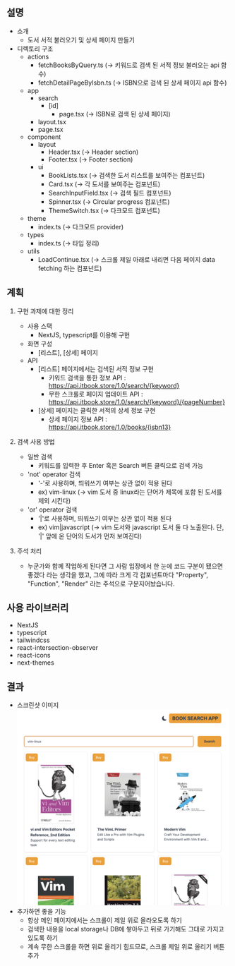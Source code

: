 ## 설명

- 소개
  - 도서 서적 불러오기 및 상세 페이지 만들기
- 디렉토리 구조
  - actions
    - fetchBooksByQuery.ts (→ 키워드로 검색 된 서적 정보 불러오는 api 함수)
    - fetchDetailPageByIsbn.ts (→ ISBN으로 검색 된 상세 페이지 api 함수)
  - app
    - search
      - [id]
        - page.tsx (→ ISBN로 검색 된 상세 페이지)
    - layout.tsx
    - page.tsx
  - component
    - layout
      - Header.tsx (→ Header section)
      - Footer.tsx (→ Footer section)
    - ui
      - BookLists.tsx (→ 검색한 도서 리스트를 보여주는 컴포넌트)
      - Card.tsx (→ 각 도서를 보여주는 컴포넌트)
      - SearchInputField.tsx (→ 검색 필드 컴포넌트)
      - Spinner.tsx (→ Circular progress 컴포넌트)
      - ThemeSwitch.tsx (→ 다크모드 컴포넌트)
  - theme
    - index.ts (→ 다크모드 provider)
  - types
    - index.ts (→ 타입 정리)
  - utils
    - LoadContinue.tsx (→ 스크롤 제일 아래로 내리면 다음 페이지 data fetching 하는 컴포넌트)

## 계획

1. 구현 과제에 대한 정리

   - 사용 스택
     - NextJS, typescript를 이용해 구현
   - 화면 구성
     - [리스트], [상세] 페이지
   - API
     - [리스트] 페이지에서는 검색된 서적 정보 구현
       - 키워드 검색을 통한 정보 API : https://api.itbook.store/1.0/search/{keyword}
       - 무한 스크롤로 페이지 업데이트 API : https://api.itbook.store/1.0/search/{keyword}/{pageNumber}
     - [상세] 페이지는 클릭한 서적의 상세 정보 구현
       - 상세 페이지 정보 API : https://api.itbook.store/1.0/books/{isbn13}

2. 검색 사용 방법

   - 일반 검색
     - 키워드를 입력한 후 Enter 혹은 Search 버튼 클릭으로 검색 가능
   - 'not' operator 검색
     - '-'로 사용하며, 띄워쓰기 여부는 상관 없이 적용 된다
     - ex) vim-linux (→ vim 도서 중 linux라는 단어가 제목에 포함 된 도서를 제외 시킨다)
   - 'or' operator 검색
     - '|'로 사용하며, 띄워쓰기 여부는 상관 없이 적용 된다
     - ex) vim|javascript (→ vim 도서와 javascript 도서 둘 다 노출된다. 단, '|' 앞에 온 단어의 도서가 먼저 보여진다)

3. 주석 처리
   - 누군가와 함께 작업하게 된다면 그 사람 입장에서 한 눈에 코드 구분이 됐으면 좋겠다 라는 생각을 했고, 그에 따라 크게 각 컴포넌트마다 "Property", "Function", "Render" 라는 주석으로 구분지어놨습니다.

## 사용 라이브러리

- NextJS
- typescript
- tailwindcss
- react-intersection-observer
- react-icons
- next-themes

## 결과

- 스크린샷 이미지
  ![project](./public/screenshot.png)
- 추가하면 좋을 기능
  - 항상 메인 페이지에서는 스크롤이 제일 위로 올라오도록 하기
  - 검색한 내용을 local storage나 DB에 쌓아두고 뒤로 가기해도 그대로 가지고 있도록 하기
  - 계속 무한 스크롤을 하면 위로 올리기 힘드므로, 스크롤 제일 위로 올리기 버튼 추가
